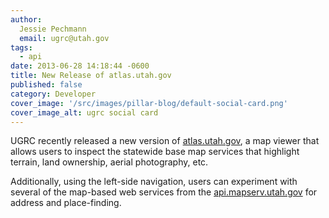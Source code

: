 ```yaml
---
author:
  Jessie Pechmann
  email: ugrc@utah.gov
tags:
  - api
date: 2013-06-28 14:18:44 -0600
title: New Release of atlas.utah.gov
published: false
category: Developer
cover_image: '/src/images/pillar-blog/default-social-card.png'
cover_image_alt: ugrc social card
---
```


<p>UGRC recently released a new version of <a href="https://atlas.utah.gov/">atlas.utah.gov</a>, a map viewer that allows users to inspect the statewide base map services that highlight terrain, land ownership, aerial photography, etc.</p>
<p>Additionally, using the left-side navigation, users can experiment with several of the map-based web services from the <a href="https://api.mapserv.utah.gov/">api.mapserv.utah.gov</a> for address and place-finding.</p>
